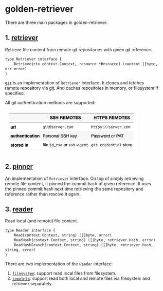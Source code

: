 # golden-retriever

There are three main packages in golden-retriever:

## 1. [retriever](./retriever)

Retrieve file content from remote git repositories with given git reference.

```
type Retriever interface {
	Retrieve(ctx context.Context, resource *Resource) (content []byte, err error)
}
```

[`git`](./retriever/git) is an implementation of `Retriever` interface. It clones and fetches remote repository via [git](https://git-scm.com/). And caches repositoies in memory, or filesystem if specified.

All git authentication methods are supported:

![git authentication methods](git_auth_methods.png)


## 2. [pinner](./pinner)

An implementation of `Retriever` interface. On top of simply retrieving remote file content, it pinned the commit hash of given reference. It uses the pinned commit hash next time retrieving the same repository and reference rather than resolve it again.


## 3. [reader](./reader)

Read local (and remote) file content.

```
type Reader interface {
	Read(context.Context, string) ([]byte, error)
	ReadHash(context.Context, string) ([]byte, retriever.Hash, error)
	ReadHashBranch(context.Context, string) ([]byte, retriever.Hash, string, error)
}
```

There are two implementation of the `Reader` interface:
1. [`filesystem`](./reader/filesystem): support read local files from filesystem.
2. [`remotefs`](./reader/remotefs): support read both local and remote files via filesystem and retriever separately.
